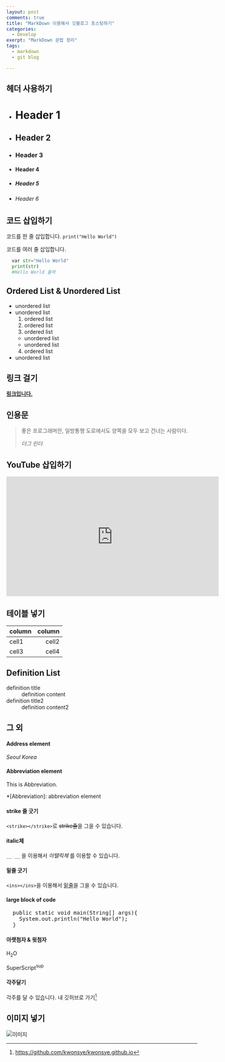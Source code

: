 ```yaml
---
layout: post
comments: true
title: "MarkDown 이용해서 깃블로그 포스팅하기"
categories:
  - Develop
exerpt: "MarkDown 문법 정리"
tags:
  - markdown
  - git blog

---
```


## 헤더 사용하기

* # Header 1
* ## Header 2
* ### Header 3
* #### Header 4
* ##### Header 5
* ###### Header 6

## 코드 삽입하기

코드를 한 줄 삽입합니다. `print("Hello World")`

코드를 여러 줄 삽입합니다.
```python
  var str="Hello World"
  print(str)
  #Hello World 출력
```

## Ordered List & Unordered List

* unordered list
* unordered list
  1. ordered list
  2. ordered list
  3. ordered list
    * unordered list
    * unordered list
  4. ordered list
* unordered list

## 링크 걸기

[**링크입니다.**](https://github.com/kwonsye/kwonsye.github.io)

## 인용문

> 좋은 프로그래머란, 일방통행 도로에서도 양쪽을 모두 보고 건너는 사람이다.
>
> <cite>더그 린더</cite>

## YouTube 삽입하기

<div class="embeded reponsive embeded-reponsive-16by9">
  <iframe width="560" height="315" src="https://www.youtube.com/embed/DJsxPnm388g" frameborder="0" allow="autoplay; encrypted-media" allowfullscreen></iframe>
</div>

## 테이블 넣기

 | column | column |
 |:-------|-------:|
 |  cell1 | cell2  |
 |  cell3 |  cell4 |

## Definition List

<dl>
  <dt>definition title</dt>
  <dd>definition content</dd>

  <dt>definition title2</dt>
  <dd>definition content2</dd>
</dl>

## 그 외

#### Address element

<address>
  Seoul Korea
</address>

#### Abbreviation element

This is Abbreviation.

*[Abbreviation]: abbreviation element

#### strike 줄 긋기

`<strike></strike>`로 <strike>strike줄</strike>을 그을 수 있습니다.

#### italic체

`__ __` 을 이용해서 _이탤릭체_ 를 이용할 수 있습니다.

#### 밑줄 긋기

`<ins></ins>`을 이용해서 <ins>밑줄</ins>을 그을 수 있습니다.

#### large block of code

<pre>
  public static void main(String[] args){
    System.out.println("Hello World");
  }
</pre>

#### 아랫첨자 & 윗첨자

H<sub>2</sub>O

SuperScript<sup>sup</sup>

#### 각주달기

각주를 달 수 있습니다. 내 깃허브로 가기[^1]

[^1]: <https://github.com/kwonsye/kwonsye.github.io>


## 이미지 넣기

![이미지](https://news.mrwebmaster.it/img/copertine/upl/github.jpg "alt text 입니다.")


